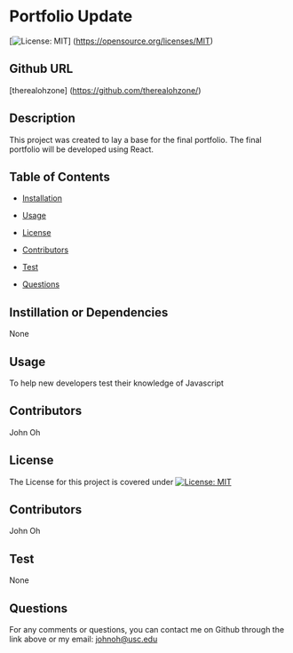 # Portfolio Update

[![License: MIT](https://img.shields.io/badge/License-MIT-yellow.svg)]
(https://opensource.org/licenses/MIT)

## Github URL
[therealohzone] (https://github.com/therealohzone/)

## Description

This project was created to lay a base for the final portfolio. The final portfolio will be developed using React.

## Table of Contents

* [Installation](#dependencies)

* [Usage](#usage)

* [License](#license)

* [Contributors](#contributor)

* [Test](#test)

* [Questions](#questions)


## Instillation or Dependencies

None

## Usage

To help new developers test their knowledge of Javascript

## Contributors

John Oh

## License

The License for this project is covered under [![License: MIT](https://img.shields.io/badge/License-MIT-yellow.svg)](https://opensource.org/licenses/MIT)

## Contributors

John Oh


## Test

None

## Questions

For any comments or questions, you can contact me on Github through the link above or my email: johnoh@usc.edu